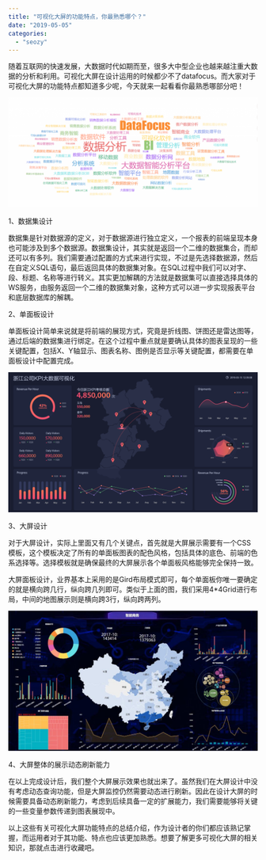 ```yaml
---
title: "可视化大屏的功能特点，你最熟悉哪个？"
date: "2019-05-05"
categories: 
  - "seozy"
---
```


随着互联网的快速发展，大数据时代如期而至，很多大中型企业也越来越注重大数据的分析和利用。可视化大屏在设计运用的时候都少不了datafocus。而大家对于可视化大屏的功能特点都知道多少呢，今天就来一起看看你最熟悉哪部分吧！

![](images/微信截图_20190124175358-1024x450.png)

1、数据集设计

数据集是针对数据源的定义，对于数据源进行独立定义，一个报表的前端呈现本身也可能涉及到多个数据源。数据集设计，其实就是返回一个二维的数据集合，而却还可以有多列。我们需要通过配置的方式来进行实现，不过是先选择数据源，然后在自定义SQL语句，最后返回具体的数据集对象。在SQL过程中我们可以对字、段、标题、名称等进行转义。其实更加解耦的方法就是数据集可以直接选择具体的WS服务，由服务返回一个二维的数据集对象，这种方式可以进一步实现报表平台和底层数据库的解耦。

2、单面板设计

单面板设计简单来说就是将前端的展现方式，究竟是折线图、饼图还是雷达图等，通过后端的数据集进行绑定。在这个过程中重点就是要确认具体的图表呈现的一些关键配置，包括X、Y轴显示、图表名称、图例是否显示等关键配置，都需要在单面板设计中配置完成。

![](images/daping2-1-1024x576.png)

3、大屏设计

对于大屏设计，实际上里面又有几个关键点，首先就是大屏展示需要有一个CSS模板，这个模板决定了所有的单面板图表的配色风格，包括具体的底色、前端的色系选择等。选择模板就是确保最终的大屏展示各个单面板风格能够完全保持一致。

大屏面板设计，业界基本上采用的是Gird布局模式即可，每个单面板你唯一要确定的就是横向跨几行，纵向跨几列即可。类似于上面的图，我们采用4\*4Grid进行布局，中间的地图展示则是横向跨3行，纵向跨两列。

![](images/5C484927-DC8D-47ce-86B8-B46A96C63732-1024x575.jpg)

4、大屏整体的展示动态刷新能力

在以上完成设计后，我们整个大屏展示效果也就出来了。虽然我们在大屏设计中没有考虑动态查询功能，但是大屏监控仍然需要动态进行刷新。因此在设计大屏的时候需要具备动态刷新能力，考虑到后续具备一定的扩展能力，我们需要能够将关键的一些变量参数传递到图表展现中。

以上这些有关可视化大屏功能特点的总结介绍，作为设计者的你们都应该熟记掌握，而运用者对于其功能、特点也应该更加熟悉。想要了解更多可视化大屏的相关知识，那就点击进行收藏吧。
